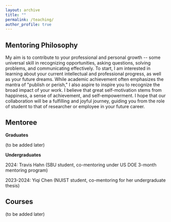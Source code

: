 ```yaml
---
layout: archive
title: ""
permalink: /teaching/
author_profile: true
---
```


Mentoring Philosophy
-
My aim is to contribute to your professional and personal growth -- some universal skill in recognizing opportunities, asking questions,
solving problems, and communicating effectively. To start, I am interested in learning about your current intellectual and professional progress, as well as your future dreams. While academic achievement often emphasizes the mantra of "publish or perish," I also aspire to inspire you to recognize the broad impact of your work. I believe that great self-motivation stems from happiness, a sense of achievement, and self-empowerment. I hope that our collaboration will be a fulfilling and joyful journey, guiding you from the role of student to that of researcher or employee in your future career.

Mentoree
-
**Graduates**

(to be added later)

**Undergraduates**

2024: Travis Hahn (SBU student, co-mentoring under US DOE 3-month mentoring program)

2023-2024: Yiqi Chen (NUIST student, co-mentoring for her undergraduate thesis)

Courses
-
(to be added later)
